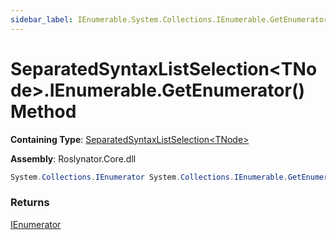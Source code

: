 ```yaml
---
sidebar_label: IEnumerable.System.Collections.IEnumerable.GetEnumerator
---
```


# SeparatedSyntaxListSelection&lt;TNode&gt;\.IEnumerable\.GetEnumerator\(\) Method

**Containing Type**: [SeparatedSyntaxListSelection&lt;TNode&gt;](../index.md)

**Assembly**: Roslynator\.Core\.dll

```csharp
System.Collections.IEnumerator System.Collections.IEnumerable.GetEnumerator()
```

### Returns

[IEnumerator](https://docs.microsoft.com/en-us/dotnet/api/system.collections.ienumerator)

